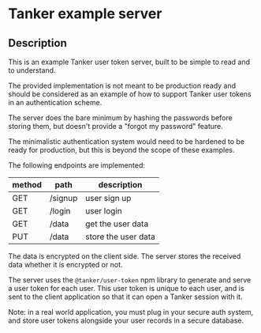 # Tanker example server

## Description

This is an example Tanker user token server, built to be simple to read and to understand.

The provided implementation is not meant to be production ready and should be considered as an example of how to support Tanker user tokens in an authentication scheme.

The server does the bare minimum by hashing the passwords before storing them, but doesn't provide a "forgot my password" feature.

The minimalistic authentication system would need to be hardened to be ready for production, but this is beyond the scope of these examples.

The following endpoints are implemented:

| method | path    | description |
|--------|---------|-------------|
| GET    | /signup | user sign up |
| GET    | /login  | user login |
| GET    | /data   | get the user data |
| PUT    | /data   | store the user data |

The data is encrypted on the client side. The server stores the received data whether it is encrypted or not.

The server uses the `@tanker/user-token` npm library to generate and serve a user token for each user. This user token is unique to each user, and is sent to the client application so that it can open a Tanker session with it.

Note: in a real world application, you must plug in your secure auth system, and store user tokens alongside your user records in a secure database.
